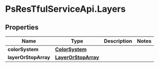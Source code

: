 # PsResTfulServiceApi.Layers

## Properties
Name | Type | Description | Notes
------------ | ------------- | ------------- | -------------
**colorSystem** | [**ColorSystem**](ColorSystem.md) |  | 
**layerOrStopArray** | [**LayerOrStopArray**](LayerOrStopArray.md) |  | 
